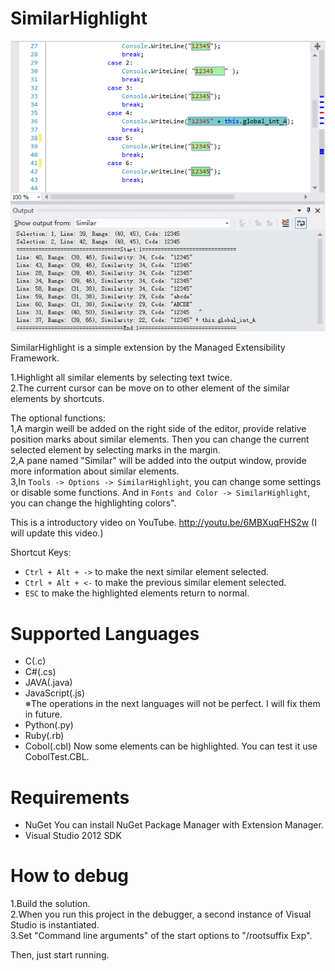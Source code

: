 ﻿﻿SimilarHighlight
================

![alt tag](Sample.png?raw=true)

SimilarHighlight is a simple extension by the Managed Extensibility Framework.  

1.Highlight all similar elements by selecting text twice.  
2.The current cursor can be move on to other element of the similar elements by shortcuts.  

The optional functions:  
1,A margin weill be added on the right side of the editor, provide relative position marks about similar elements.
Then you can change the current selected element by selecting marks in the margin.  
2,A pane named "Similar" will be added into the output window, provide more information about similar elements.  
3,In `Tools -> Options -> SimilarHighlight`, you can change some settings or disable some functions.
And in `Fonts and Color -> SimilarHighlight`, you can change the highlighting colors".

This is a introductory video on YouTube. http://youtu.be/6MBXuqFHS2w  (I will update this video.)  

Shortcut Keys:
* `Ctrl + Alt + ->` to make the next similar element selected.  
* `Ctrl + Alt + <-` to make the previous similar element selected.  
* `ESC` to make the highlighted elements return to normal.  

# Supported Languages  

* C(.c)  
* C#(.cs)  
* JAVA(.java)  
* JavaScript(.js)  
※The operations in the next languages will not be perfect. I will fix them in future.
* Python(.py)  
* Ruby(.rb)  
* Cobol(.cbl) Now some elements can be highlighted. You can test it use CobolTest.CBL.  

# Requirements  

* NuGet You can install NuGet Package Manager with Extension Manager.
* Visual Studio 2012 SDK  

# How to debug

1.Build the solution.  
2.When you run this project in the debugger, a second instance of Visual Studio is instantiated.  
3.Set "Command line arguments" of the start options to "/rootsuffix Exp".  

Then, just start running.  
